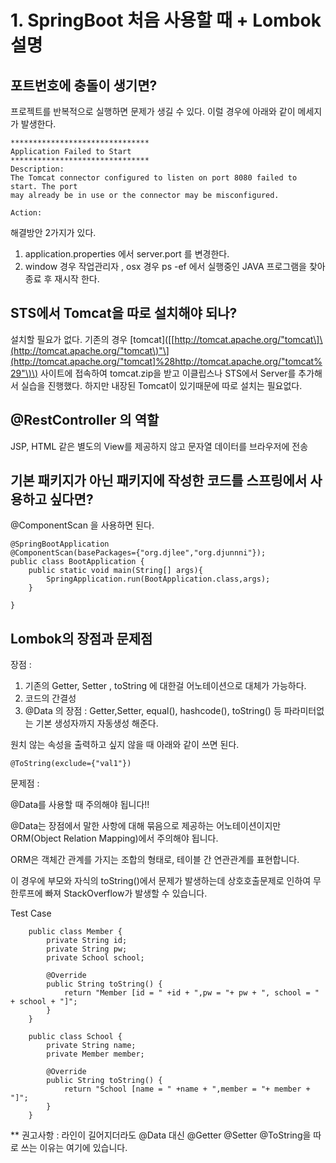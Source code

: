 # 1. SpringBoot 처음 사용할 때 + Lombok 설명

## 포트번호에 충돌이 생기면?

프로젝트를 반복적으로 실행하면 문제가 생길 수 있다. 이럴 경우에 아래와 같이 메세지가 발생한다.

```text
*******************************
Application Failed to Start
*******************************
Description:
The Tomcat connector configured to listen on port 8080 failed to start. The port
may already be in use or the connector may be misconfigured.

Action:
```

해결방안 2가지가 있다.

1. application.properties 에서 server.port 를 변경한다.
2. window 경우 작업관리자 , osx 경우 ps -ef 에서 실행중인 JAVA 프로그램을 찾아 종료 후 재시작 한다.

## STS에서 Tomcat을 따로 설치해야 되나?

설치할 필요가 없다. 기존의 경우 \[tomcat\]\(\[[http://tomcat.apache.org/"tomcat\]\(http://tomcat.apache.org/"tomcat\)"\](http://tomcat.apache.org/"tomcat]%28http://tomcat.apache.org/"tomcat%29"\)\) 사이트에 접속하여 tomcat.zip을 받고 이클립스나 STS에서 Server를 추가해서 실습을 진행했다. 하지만 내장된 Tomcat이 있기때문에 따로 설치는 필요없다.

## @RestController 의 역할

JSP, HTML 같은 별도의 View를 제공하지 않고 문자열 데이터를 브라우저에 전송

## 기본 패키지가 아닌 패키지에 작성한 코드를 스프링에서 사용하고 싶다면?

@ComponentScan 을 사용하면 된다.

```text
@SpringBootApplication
@ComponentScan(basePackages={"org.djlee","org.djunnni"});
public class BootApplication {
    public static void main(String[] args){
        SpringApplication.run(BootApplication.class,args);
    }

}
```

## Lombok의 장점과 문제점

장점 :

1. 기존의 Getter, Setter , toString 에 대한걸 어노테이션으로 대체가 가능하다.
2. 코드의 간결성
3. @Data 의 장점 : Getter,Setter, equal\(\), hashcode\(\), toString\(\) 등 파라미터없는 기본 생성자까지 자동생성 해준다.

원치 않는 속성을 출력하고 싶지 않을 때 아래와 같이 쓰면 된다.

```text
@ToString(exclude={"val1"})
```

문제점 :

@Data를 사용할 때 주의해야 됩니다!!

@Data는 장점에서 말한 사항에 대해 묶음으로 제공하는 어노테이션이지만 ORM\(Object Relation Mapping\)에서 주의해야 됩니다.

ORM은 객체간 관계를 가지는 조합의 형태로, 테이블 간 연관관계를 표현합니다.

이 경우에 부모와 자식의 toString\(\)에서 문제가 발생하는데 상호호출문제로 인하여 무한루프에 빠져 StackOverflow가 발생할 수 있습니다.

Test Case

```text
    public class Member {
        private String id;
        private String pw;
        private School school;

        @Override
        public String toString() {
            return "Member [id = " +id + ",pw = "+ pw + ", school = " + school + "]";
        }
    }
```

```text
    public class School {
        private String name;
        private Member member;

        @Override
        public String toString() {
            return "School [name = " +name + ",member = "+ member + "]";
        }
    }
```

\*\* 권고사항 : 라인이 길어지더라도 @Data 대신 @Getter @Setter @ToString을 따로 쓰는 이유는 여기에 있습니다.


